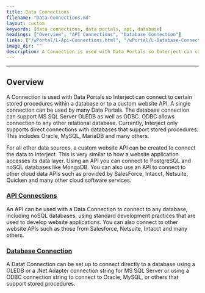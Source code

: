 ```yaml
---
title: Data Connections
filename: "Data-Connections.md"
layout: custom
keywords: [data connections, data portals, api, database]
headings: ["Overview", "API Connections", "Database Connection"]
links: ["/wPortal/L-Api-Connections.html", "/wPortal/L-Database-Connection.html"]
image_dir: ""
description: A Connection is used with Data Portals so Interject can connect to certain stored procedures within a database or to a custom website API.
---
```

* * *

## Overview

A Connection is used with Data Portals so Interject can connect to certain stored procedures within a database or to a custom website API. A single connection can be used by many Data Portals. The database connection can support MS SQL Server OLEDB as well as ODBC. ODBC allows connection to any other relational database. Currently, Interject only supports direct connections with databases that support stored procedures. This includes Oracle, MySQL, MariaDB and many others.

For all other data sources, a custom website API can be created to connect the data to Interject. This is very similar to how a website application accesses its data layer. Using an API you can connect to PostgreSQL and noSQL databases like MongoDB. You can also use an API to connect to other cloud data APIs such as provided by SalesForce, Intacct, Netsuite, Quicken and many other cloud software services.

### [API Connections](/wPortal/L-Api-Connections.html)

An API can be used with a Data Connection to connect to any database, including noSQL databases, using standard development practices that are used to develop website applications. You can also connect to other website APIs such as those from Salesforce, Netsuite, Intacct and many others.

### [Database Connection](/wPortal/L-Database-Connection.html)

A Datat Connection can be set up to connect directly to a database using a OLEDB or a .Net Adapter connection string for MS SQL Server or using a ODBC connection string to connect to Oracle, MySQL, or others that support stored procedures.
